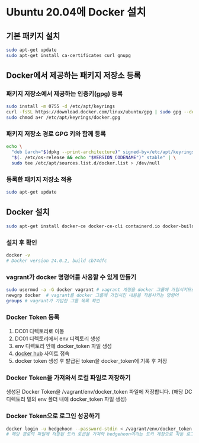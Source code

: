 # Ubuntu 20.04에 Docker 설치

## 기본 패키지 설치
```bash
sudo apt-get update
sudo apt-get install ca-certificates curl gnupg
```

## Docker에서 제공하는 패키지 저장소 등록

### 패키지 저장소에서 제공하는 인증키(gpg) 등록
```bash
sudo install -m 0755 -d /etc/apt/keyrings
curl -fsSL https://download.docker.com/linux/ubuntu/gpg | sudo gpg --dearmor -o /etc/apt/keyrings/docker.gpg
sudo chmod a+r /etc/apt/keyrings/docker.gpg
```

### 패키지 저장소 경로 GPG 키와 함께 등록
```bash
echo \
  "deb [arch="$(dpkg --print-architecture)" signed-by=/etc/apt/keyrings/docker.gpg] https://download.docker.com/linux/ubuntu \
  "$(. /etc/os-release && echo "$VERSION_CODENAME")" stable" | \
  sudo tee /etc/apt/sources.list.d/docker.list > /dev/null
```

 ### 등록한 패키지 저장소 적용

```bash
sudo apt-get update
```

## Docker 설치
```bash
sudo apt-get install docker-ce docker-ce-cli containerd.io docker-buildx-plugin docker-compose-plugin
```


### 설치 후 확인
```bash
docker -v
# Docker version 24.0.2, build cb74dfc
```

### vagrant가 docker 명령어를 사용할 수 있게 만들기
```bash
sudo usermod -a -G docker vagrant # vagrant 계정을 docker 그룹에 가입시키므로 docker 명령어를 sudo 없이 사용가능하다.
newgrp docker  # vagrant를 docker 그룹에 가입시킨 내용을 적용시키는 명령어
groups # vagrant가 가입한 그룹 목록 확인
```

### Docker Token 등록
1. DC01 디렉토리로 이동
2. DC01 디렉토리에서 env 디렉토리 생성
3. env 디렉토리 안에 docker_token 파일 생성
4. [docker hub](https://hub.docker.com/settings/security) 사이트 접속
5. docker token 생성 후 발급된 token을 docker_token에 기록 후 저장

### Docker Token을 가져와서 로컬 파일로 저장하기

생성된 Docker Token을 /vagrant/env/docker_token 파일에 저장합니다. (해당 DC 디렉토리 밑의 env 폴더 내에 docker_token 파일 생성)

### Docker Token으로 로그인 성공하기

```bash
docker login -u hedgehoon --password-stdin < /vagrant/env/docker_token
# 해당 경로의 파일에 저장된 도커 토큰을 가져와 hedgehoon이라는 도커 계정으로 자동 로그인 합니다.
```